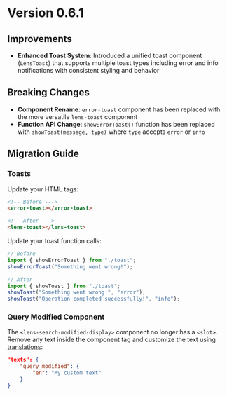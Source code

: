 # Version 0.6.1

## Improvements

- **Enhanced Toast System**: Introduced a unified toast component (`LensToast`) that supports multiple toast types including error and info notifications with consistent styling and behavior

## Breaking Changes

- **Component Rename**: `error-toast` component has been replaced with the more versatile `lens-toast` component
- **Function API Change**: `showErrorToast()` function has been replaced with `showToast(message, type)` where `type` accepts `error` or `info`

## Migration Guide

### Toasts

Update your HTML tags:

```html
<!-- Before --->
<error-toast></error-toast>

<!-- After --->
<lens-toast></lens-toast>
```

Update your toast function calls:

```typescript
// Before
import { showErrorToast } from "./toast";
showErrorToast("Something went wrong!");

// After
import { showToast } from "./toast";
showToast("Something went wrong!", "error");
showToast("Operation completed successfully!", "info");
```

### Query Modified Component

The `<lens-search-modified-display>` component no longer has a `<slot>`. Remove any text inside the component tag and customize the text using [translations](../guide/translations.md):

```json
"texts": {
    "query_modified": {
        "en": "My custom text"
    }
}
```
